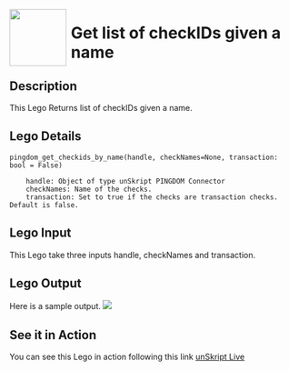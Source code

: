 [<img align="left" src="https://unskript.com/assets/favicon.png" width="100" height="100" style="padding-right: 5px">](https://unskript.com/assets/favicon.png) 
<h1>Get list of checkIDs given a name</h1>

## Description
This Lego Returns list of checkIDs given a name.


## Lego Details

    pingdom_get_checkids_by_name(handle, checkNames=None, transaction: bool = False)

        handle: Object of type unSkript PINGDOM Connector
        checkNames: Name of the checks.
        transaction: Set to true if the checks are transaction checks. Default is false. 


## Lego Input
This Lego take three inputs handle, checkNames  and transaction. 

## Lego Output
Here is a sample output.
<img src="./1.png">


## See it in Action

You can see this Lego in action following this link [unSkript Live](https://us.app.unskript.io)